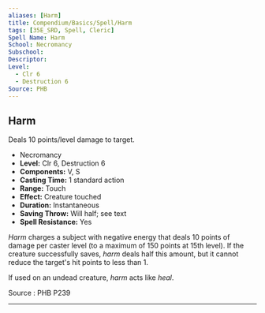 ```yaml
---
aliases: [Harm]
title: Compendium/Basics/Spell/Harm
tags: [35E_SRD, Spell, Cleric]
Spell Name: Harm
School: Necromancy
Subschool: 
Descriptor: 
Level:
  - Clr 6
  - Destruction 6
Source: PHB
---
```



## Harm

Deals 10 points/level damage to target.

*   Necromancy
*   **Level:** Clr 6, Destruction 6
*   **Components:** V, S
*   **Casting Time:** 1 standard action
*   **Range:** Touch
*   **Effect:** Creature touched
*   **Duration:** Instantaneous
*   **Saving Throw:** Will half; see text
*   **Spell Resistance:** Yes

<p><i>Harm</i> charges a subject with negative energy that deals 10 points of damage per caster level (to a maximum of 150 points at 15th level). If the creature successfully saves, <i>harm</i> deals half this amount, but it cannot reduce the target's hit points to less than 1.</p><p>If used on an undead creature, <i>harm</i> acts like <i>heal</i>.</p>

Source : PHB P239

---

